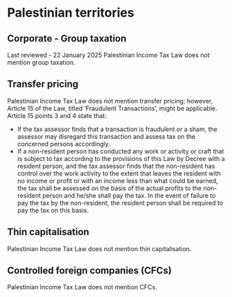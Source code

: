 # Palestinian territories
## Corporate - Group taxation
Last reviewed - 22 January 2025
Palestinian Income Tax Law does not mention group taxation.
## Transfer pricing
Palestinian Income Tax Law does not mention transfer pricing; however, Article 15 of the Law, titled ‘Fraudulent Transactions’, might be applicable. Article 15 points 3 and 4 state that:
  * If the tax assessor finds that a transaction is fraudulent or a sham, the assessor may disregard this transaction and assess tax on the concerned persons accordingly. 
  * If a non-resident person has conducted any work or activity or craft that is subject to tax according to the provisions of this Law by Decree with a resident person, and the tax assessor finds that the non-resident has control over the work activity to the extent that leaves the resident with no income or profit or with an income less than what could be earned, the tax shall be assessed on the basis of the actual profits to the non-resident person and he/she shall pay the tax. In the event of failure to pay the tax by the non-resident, the resident person shall be required to pay the tax on this basis. 


## Thin capitalisation
Palestinian Income Tax Law does not mention thin capitalisation.
## Controlled foreign companies (CFCs)
Palestinian Income Tax Law does not mention CFCs.
